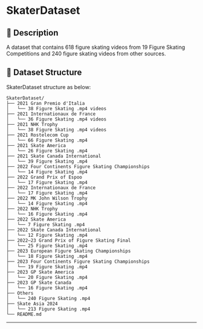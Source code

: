 # SkaterDataset

## 📌 **Description**

A dataset that contains 618 figure skating videos from 19 Figure Skating Competitions and 240 figure skating videos from other sources.

## 📂 **Dataset Structure**

SkaterDataset structure as below:

```
SkaterDataset/
├── 2021 Gran Premio d'Italia
│   └── 38 Figure Skating .mp4 videos
├── 2021 Internationaux de France
│   └── 36 Figure Skating .mp4 videos
├── 2021 NHK Trophy
│   └── 38 Figure Skating .mp4 videos
├── 2021 Rostelecom Cup
│   └── 66 Figure Skating .mp4
├── 2021 Skate America
│   └── 26 Figure Skating .mp4
├── 2021 Skate Canada International
│   └── 39 Figure Skating .mp4
├── 2022 Four Continents Figure Skating Championships
│   └── 14 Figure Skating .mp4
├── 2022 Grand Prix of Espoo
│   └── 17 Figure Skating .mp4
├── 2022 Internationaux de France
│   └── 17 Figure Skating .mp4
├── 2022 MK John Wilson Trophy
│   └── 14 Figure Skating .mp4
├── 2022 NHK Trophy
│   └── 16 Figure Skating .mp4
├── 2022 Skate America
│   └── 7 Figure Skating .mp4
├── 2022 Skate Canada International
│   └── 12 Figure Skating .mp4
├── 2022–23 Grand Prix of Figure Skating Final
│   └── 25 Figure Skating .mp4
├── 2023 European Figure Skating Championships
│   └── 18 Figure Skating .mp4
├── 2023 Four Continents Figure Skating Championships
│   └── 19 Figure Skating .mp4
├── 2023 GP Skate America
│   └── 20 Figure Skating .mp4
├── 2023 GP Skate Canada
│   └── 16 Figure Skating .mp4
├── Others
│   └── 240 Figure Skating .mp4
├── Skate Asia 2024
│   └── 213 Figure Skating .mp4
└── README.md
```

---
